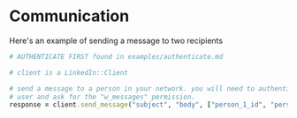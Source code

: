 # Communication

Here's an example of sending a message to two recipients

```ruby
# AUTHENTICATE FIRST found in examples/authenticate.md

# client is a LinkedIn::Client

# send a message to a person in your network. you will need to authenticate the 
# user and ask for the "w_messages" permission.
response = client.send_message("subject", "body", ["person_1_id", "person_2_id"])
```
